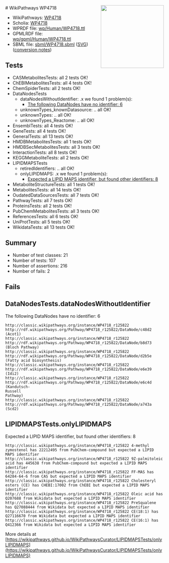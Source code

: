 <img style="float: right; width: 200px" src="../logo.png" />
# WikiPathways WP4718

* WikiPathways: [WP4718](https://identifiers.org/wikipathways:WP4718)
* Scholia: [WP4718](https://scholia.toolforge.org/wikipathways/WP4718)
* WPRDF file: [wp/Human/WP4718.ttl](../wp/Human/WP4718.ttl)
* GPMLRDF file: [wp/gpml/Human/WP4718.ttl](../wp/gpml/Human/WP4718.ttl)
* SBML file: [sbml/WP4718.sbml](../sbml/WP4718.sbml) ([SVG](../sbml/WP4718.svg)) ([conversion notes](../sbml/WP4718.txt))

## Tests
* CASMetabolitesTests: all 2 tests OK!
* ChEBIMetabolitesTests: all 4 tests OK!
* ChemSpiderTests: all 2 tests OK!
* DataNodesTests
    * dataNodesWithoutIdentifier: .x we found 1 problem(s):
        * [The following DataNodes have no identifier: 6](#d2d32fa5)
    * unknownTypes_knownDatasource: .. all OK!
    * unknownTypes: .. all OK!
    * unknownTypes_Reactome: .. all OK!
* EnsemblTests: all 4 tests OK!
* GeneTests: all 4 tests OK!
* GeneralTests: all 13 tests OK!
* HMDBMetabolitesTests: all 1 tests OK!
* HMDBSecMetabolitesTests: all 3 tests OK!
* InteractionTests: all 8 tests OK!
* KEGGMetaboliteTests: all 2 tests OK!
* LIPIDMAPSTests
    * retiredIdentifiers: .. all OK!
    * onlyLIPIDMAPS: .x we found 1 problem(s):
        * [Expected a LIPID MAPS identifier, but found other identifiers: 8](#48cc60bf)
* MetaboliteStructureTests: all 1 tests OK!
* MetabolitesTests: all 14 tests OK!
* OudatedDataSourcesTests: all 7 tests OK!
* PathwayTests: all 7 tests OK!
* ProteinsTests: all 2 tests OK!
* PubChemMetabolitesTests: all 3 tests OK!
* ReferencesTests: all 6 tests OK!
* UniProtTests: all 5 tests OK!
* WikidataTests: all 13 tests OK!


## Summary

* Number of test classes: 21
* Number of tests: 107
* Number of assertions: 216
* Number of fails: 2

## Fails

<a name="d2d32fa5" />

## DataNodesTests.dataNodesWithoutIdentifier

The following DataNodes have no identifier: 6
```
http://classic.wikipathways.org/instance/WP4718_r125822 http://rdf.wikipathways.org/Pathway/WP4718_r125822/DataNode/c48d2 (Acot1)
http://classic.wikipathways.org/instance/WP4718_r125822 http://rdf.wikipathways.org/Pathway/WP4718_r125822/DataNode/b8d73 (Bloch Pathway)
http://classic.wikipathways.org/instance/WP4718_r125822 http://rdf.wikipathways.org/Pathway/WP4718_r125822/DataNode/d2b5e (Fatty acid biosynthesis)
http://classic.wikipathways.org/instance/WP4718_r125822 http://rdf.wikipathways.org/Pathway/WP4718_r125822/DataNode/e6e39 (Idi2)
http://classic.wikipathways.org/instance/WP4718_r125822 http://rdf.wikipathways.org/Pathway/WP4718_r125822/DataNode/e6c4d (Kandutsch-
Russell 
Pathway)
http://classic.wikipathways.org/instance/WP4718_r125822 http://rdf.wikipathways.org/Pathway/WP4718_r125822/DataNode/a743a (Scd2)
```

<a name="48cc60bf" />

## LIPIDMAPSTests.onlyLIPIDMAPS

Expected a LIPID MAPS identifier, but found other identifiers: 8
```
http://classic.wikipathways.org/instance/WP4718_r125822 4-methyl zymostenol has 22212495 from PubChem-compound but expected a LIPID MAPS identifier
http://classic.wikipathways.org/instance/WP4718_r125822 9Z-palmitoleic acid has 445638 from PubChem-compound but expected a LIPID MAPS identifier
http://classic.wikipathways.org/instance/WP4718_r125822 FF-MAS has 64284-64-6 from CAS but expected a LIPID MAPS identifier
http://classic.wikipathways.org/instance/WP4718_r125822 Cholesteryl esters (CE) has CHEBI:17002 from ChEBI but expected a LIPID MAPS identifier
http://classic.wikipathways.org/instance/WP4718_r125822 Oleic acid has Q207688 from Wikidata but expected a LIPID MAPS identifier
http://classic.wikipathways.org/instance/WP4718_r125822 PreSqualene has Q27088444 from Wikidata but expected a LIPID MAPS identifier
http://classic.wikipathways.org/instance/WP4718_r125822 CE(18:1) has Q27116670 from Wikidata but expected a LIPID MAPS identifier
http://classic.wikipathways.org/instance/WP4718_r125822 CE(16:1) has Q412366 from Wikidata but expected a LIPID MAPS identifier
```

More details at [https://wikipathways.github.io/WikiPathwaysCurator/LIPIDMAPSTests/onlyLIPIDMAPS](https://wikipathways.github.io/WikiPathwaysCurator/LIPIDMAPSTests/onlyLIPIDMAPS)

